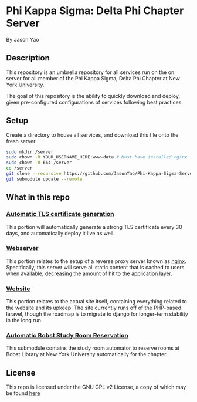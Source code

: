 # Phi Kappa Sigma: Delta Phi Chapter Server
By Jason Yao

## Description
This repository is an umbrella repository for all services run on the on server for all member of
the Phi Kappa Sigma, Delta Phi Chapter at New York University.

The goal of this repository is the ability to quickly download and deploy, given pre-configured
configurations of services following best practices.

## Setup
Create a directory to house all services, and download this file onto the fresh server

```sh
sudo mkdir /server
sudo chown -R YOUR_USERNAME_HERE:www-data # Must have installed nginx first
sudo chown -R 664 /server
cd /server
git clone --recursive https://github.com/JasonYao/Phi-Kappa-Sigma-Server.git .
git submodule update --remote
```

## What in this repo

### [Automatic TLS certificate generation](letsEncrypt/)
This portion will automatically generate a strong TLS certificate every 30 days, and automatically
deploy it live as well.

### [Webserver](nginx/)
This portion relates to the setup of a reverse proxy server known as [nginx](http://nginx.org/en/).
Specifically, this server will serve all static content that is cached to users when available, 
decreasing the amount of hit to the application layer.

### [Website](skullhouse/)
This portion relates to the actual site itself, containing everything related to the website and its 
upkeep. The site currently runs off of the PHP-based laravel, though the roadmap is to migrate to
django for longer-term stability in the long run.

### [Automatic Bobst Study Room Reservation](room_automator/)
This submodule contains the study room automator to reserve rooms at Bobst Library at New York University
automatically for the chapter.

## License
This repo is licensed under the GNU GPL v2 License, a copy of which may be found [here](LICENSE)
